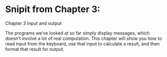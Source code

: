 # Snipit from Chapter 3:

Chapter 3  Input and output

The programs we’ve looked at so far simply display messages, which doesn’t involve a lot of real computation. This chapter will show you how to read input from the keyboard, use that input to calculate a result, and then format that result for output.
